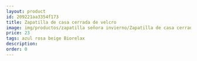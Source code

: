 ```yaml
---
layout: product
id: 209221aa3354f173
title: Zapatilla de casa cerrada de velcro
image: img/productos/zapatilla señora invierno/Zapatilla de casa cerrada de velcro=23=azul rosa beige Biorelax.webp
price: 23
tags: azul rosa beige Biorelax
description: 
order: 0
---
```

